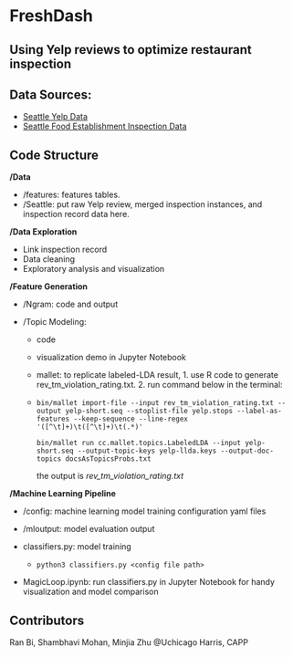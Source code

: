 # FreshDash 

## **Using Yelp reviews to optimize restaurant inspection** 




## Data Sources:
- [Seattle Yelp Data](http://cs.stonybrook.edu/~junkang/hygiene)
- [Seattle Food Establishment Inspection Data](https://data.kingcounty.gov/Health-Wellness/Food-Establishment-Inspection-Data/f29f-zza5)

## Code Structure

**/Data**
- /features: features tables.
- /Seattle: put raw Yelp review, merged inspection instances, and inspection record data here.

**/Data Exploration**
- Link inspection record
- Data cleaning
- Exploratory analysis and visualization

**/Feature Generation**

* /Ngram: code and output

* /Topic Modeling: 

  * code 

  * visualization demo in Jupyter Notebook

  * mallet: to replicate labeled-LDA result, 1. use R code to generate rev_tm_violation_rating.txt. 2. run command below in the terminal:

  * ```
    bin/mallet import-file --input rev_tm_violation_rating.txt --output yelp-short.seq --stoplist-file yelp.stops --label-as-features --keep-sequence --line-regex '([^\t]+)\t([^\t]+)\t(.*)'
    
    bin/mallet run cc.mallet.topics.LabeledLDA --input yelp-short.seq --output-topic-keys yelp-llda.keys --output-doc-topics docsAsTopicsProbs.txt
    ```

    the output is *rev_tm_violation_rating.txt*

**/Machine Learning Pipeline**

* /config: machine learning model training configuration yaml files

* /mloutput: model evaluation output

* classifiers.py: model training

  * ```
    python3 classifiers.py <config file path>
    ```

* MagicLoop.ipynb: run classifiers.py in Jupyter Notebook for handy visualization and model comparison

## Contributors

Ran Bi,
Shambhavi Mohan,
Minjia Zhu
@Uchicago Harris, CAPP